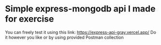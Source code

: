 # Simple express-mongodb api I made for exercise

You can freely test it using this link: https://express-api-gray.vercel.app/
Do it however you like or by using provided Postman collection
